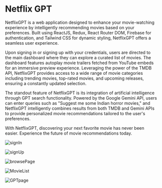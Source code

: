 # Netflix GPT

NetflixGPT is a web application designed to enhance your movie-watching experience by intelligently recommending movies based on your preferences. Built using ReactJS, Redux, React Router DOM, Firebase for authentication, and Tailwind CSS for dynamic styling, NetflixGPT offers a seamless user experience.

Upon signing in or signing up with your credentials, users are directed to the main dashboard where they can explore a curated list of movies. The dashboard features autoplay movie trailers fetched from YouTube embeds for an immersive preview experience. Leveraging the power of the TMDB API, NetflixGPT provides access to a wide range of movie categories including trending movies, top-rated movies, and upcoming releases, ensuring a constantly updated selection.

The standout feature of NetflixGPT is its integration of artificial intelligence through GPT search functionality. Powered by the Google Gemini API, users can enter queries such as "Suggest me some Indian horror movies," and NetflixGPT intelligently combines results from both TMDB and Gemini APIs to provide personalized movie recommendations tailored to the user's preferences.

With NetflixGPT, discovering your next favorite movie has never been easier. Experience the future of movie recommendations today.


![signIn](https://github.com/GitCraftAmit/NetflixGPT/assets/145969004/95a26626-db1b-496b-a26b-13179e061bf6)

![signUp](https://github.com/GitCraftAmit/NetflixGPT/assets/145969004/cfec3787-8a33-4314-8b89-de0e244af02a)

![browsePage](https://github.com/GitCraftAmit/NetflixGPT/assets/145969004/7f144add-b631-4bb7-8046-d1ae46a1c53f)

![MovieList](https://github.com/GitCraftAmit/NetflixGPT/assets/145969004/b9a5c696-8731-4e56-85b6-af7a19e284e3)

![GPTpage](https://github.com/GitCraftAmit/NetflixGPT/assets/145969004/a6b8edae-9788-4f15-9b51-31271cb95f53)
